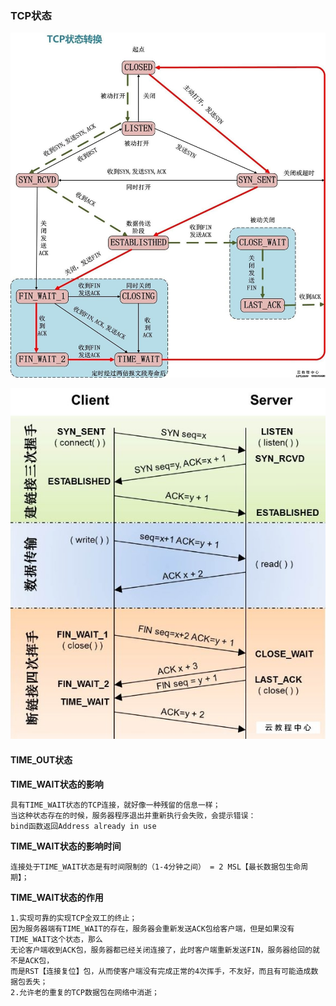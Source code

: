 
### TCP状态

![avatar](images/tcp状态2.jpg)

![avatar](images/tcp状态1.jpg)

#### TIME_OUT状态

**TIME_WAIT状态的影响**
````
具有TIME_WAIT状态的TCP连接，就好像一种残留的信息一样；
当这种状态存在的时候，服务器程序退出并重新执行会失败，会提示错误：
bind函数返回Address already in use
````

**TIME_WAIT状态的影响时间**
````
连接处于TIME_WAIT状态是有时间限制的（1-4分钟之间） = 2 MSL【最长数据包生命周期】；
````

**TIME_WAIT状态的作用**
````
1.实现可靠的实现TCP全双工的终止；
因为服务器端有TIME_WAIT的存在，服务器会重新发送ACK包给客户端，但是如果没有TIME_WAIT这个状态，那么
无论客户端收到ACK包，服务器都已经关闭连接了，此时客户端重新发送FIN，服务器给回的就不是ACK包，
而是RST【连接复位】包，从而使客户端没有完成正常的4次挥手，不友好，而且有可能造成数据包丢失；
2.允许老的重复的TCP数据包在网络中消逝；
````

